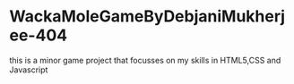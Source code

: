 # WackaMoleGameByDebjaniMukherjee-404
this is a minor game project that focusses on my skills in HTML5,CSS and Javascript
